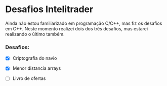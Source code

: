# Desafios Intelitrader
Ainda não estou familiarizado em programação C/C++, mas fiz os desafios em C++.
Neste momento realizei dois dos três desafios, mas estarei realizando o último também.

### Desafios:
- [X] Criptografia do navio
- [X] Menor distancia arrays
- [ ] Livro de ofertas

